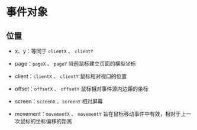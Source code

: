 # 事件对象

## 位置

- x、y：等同于 `clientX` 、 `clientY`

- page：`pageX` 、 `pageY` 当前鼠标建立页面的横纵坐标

- client：`clientX` 、 `clientY` 鼠标相对视口的位置

- offset：`offsetX` 、 `offsetY` 鼠标相对事件源内边距的坐标

- screen：`screenX` 、`screenY` 相对屏幕

- movement：`movementX` 、 `movementY` 旨在鼠标移动事件中有效，相对于上一次鼠标的坐标偏移的距离
